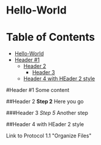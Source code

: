 Hello-World
===========

Table of Contents
=================

  * [Hello-World](#hello-world)
  * [Header #1](#header-1)
    * [Header 2](#header-2)
      * [Header 3](#header-3)
    * [Header 4 with HEader 2 style](#header-4-with-header-2-style)

#Header #1
Some content

##Header 2
**Step 2** Here you go

###Header 3
*Step 5* Another step

##Header 4 with HEader 2 style

<a name="https://github.com/jlaw9/Hello-World/blob/master/1.1_Organize_Files.md"></a>Link to Protocol 1.1 "Organize Files"
